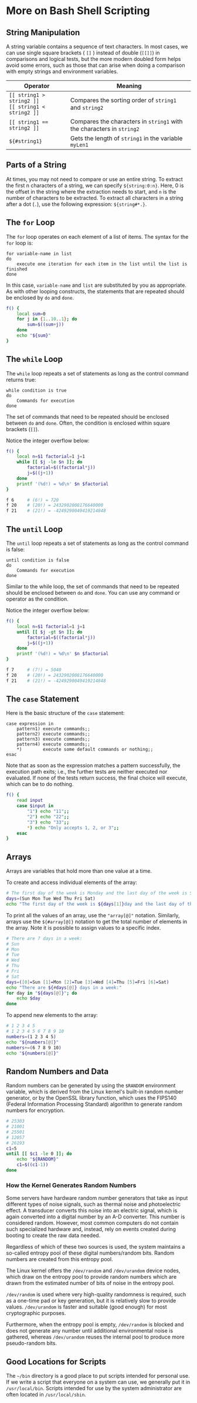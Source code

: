 # More on Bash Shell Scripting

## String Manipulation
A string variable contains a sequence of text characters. In most cases, we can use single square brackets ( `[]` ) instead of double (`[[]]`) in comparisons and logical tests, but the more modern doubled form helps avoid some errors, such as those that can arise when doing a comparison with empty strings and environment variables.

| Operator | Meaning |
| - | - |
| `[[ string1 > string2 ]]` <br> `[[ string1 < string2 ]]` | Compares the sorting order of `string1` and `string2` |
| `[[ string1 == string2 ]]` | Compares the characters in `string1` with the characters in `string2` |
| `${#string1}` | Gets the length of `string1` in the variable `myLen1` |

## Parts of a String
At times, you may not need to compare or use an entire string. To extract the first n characters of a string, we can specify `${string:0:n}`. Here, 0 is the offset in the string where the extraction needs to start, and `n` is the number of characters to be extracted. To extract all characters in a string after a dot (`.`), use the following expression: `${string#*.}`.

## The `for` Loop
The `for` loop operates on each element of a list of items. The syntax for the `for` loop is:

```
for variable-name in list
do
    execute one iteration for each item in the list until the list is finished
done
```

In this case, `variable-name` and `list` are substituted by you as appropriate. As with other looping constructs, the statements that are repeated should be enclosed by `do` and `done`.

```bash
f() {
    local sum=0
    for j in {1..10..1}; do
        sum=$((sum+j))
    done
    echo "${sum}"
}
```

## The `while` Loop
The `while` loop repeats a set of statements as long as the control command returns true:

```
while condition is true
do
    Commands for execution
done
```

The set of commands that need to be repeated should be enclosed between `do` and `done`. Often, the condition is enclosed within square brackets (`[]`).

Notice the integer overflow below:

```bash
f() {
    local n=$1 factorial=1 j=1
    while [[ $j -le $n ]]; do
        factorial=$((factorial*j))
        j=$((j+1))
    done
    printf '(%d!) = %d\n' $n $factorial
}

f 6     # (6!) = 720
f 20    # (20!) = 2432902008176640000
f 21    # (21!) = -4249290049419214848
```

## The `until` Loop
The `until` loop repeats a set of statements as long as the control command is false:

```
until condition is false
do
    Commands for execution
done
```

Similar to the while loop, the set of commands that need to be repeated should be enclosed between `do` and `done`. You can use any command or operator as the condition.

Notice the integer overflow below:

```bash
f() {
    local n=$1 factorial=1 j=1
    until [[ $j -gt $n ]]; do
        factorial=$((factorial*j))
        j=$((j+1))
    done
    printf '(%d!) = %d\n' $n $factorial
}

f 7     # (7!) = 5040
f 20    # (20!) = 2432902008176640000
f 21    # (21!) = -4249290049419214848
```

## The `case` Statement
Here is the basic structure of the `case` statement:

```
case expression in
    pattern1) execute commands;;
    pattern2) execute commands;;
    pattern3) execute commands;;
    pattern4) execute commands;;
    *)        execute some default commands or nothing;;
esac
```

Note that as soon as the expression matches a pattern successfully, the execution path exits; i.e., the further tests are neither executed nor evaluated. If none of the tests return success, the final choice will execute, which can be to do nothing.

```bash
f() {
    read input
    case $input in
        "1") echo "11";;
        "2") echo "22";;
        "3") echo "33";;
        *) echo "Only accepts 1, 2, or 3";;
    esac
}
```

## Arrays
Arrays are variables that hold more than one value at a time. 

To create and access individual elements of the array:

```bash
# The first day of the week is Monday and the last day of the week is Sunday.
days=(Sun Mon Tue Wed Thu Fri Sat)
echo "The first day of the week is ${days[1]}day and the last day of the week is ${days[0]}day."
```

To print all the values of an array, use the `"array[@]"` notation. Similarly, arrays use the `${#array[@]}` notation to get the total number of elements in the array. Note it is possible to assign values to a specific index.

```bash
# There are 7 days in a week:
# Sun
# Mon
# Tue
# Wed
# Thu
# Fri
# Sat
days=([0]=Sun [1]=Mon [2]=Tue [3]=Wed [4]=Thu [5]=Fri [6]=Sat)
echo "There are ${#days[@]} days in a week:"
for day in "${days[@]}"; do
    echo $day
done
```

To append new elements to the array:

```bash
# 1 2 3 4 5
# 1 2 3 4 5 6 7 8 9 10
numbers=(1 2 3 4 5)
echo "${numbers[@]}"
numbers+=(6 7 8 9 10)
echo "${numbers[@]}"
```

## Random Numbers and Data
Random numbers can be generated by using the `$RANDOM` environment variable, which is derived from the Linux kernel's built-in random number generator, or by the OpenSSL library function, which uses the FIPS140 (Federal Information Processing Standard) algorithm to generate random numbers for encryption.

```bash
# 25303
# 21001
# 25501
# 12057
# 26193
c1=5
until [[ $c1 -le 0 ]]; do
    echo "${RANDOM}"
    c1=$((c1-1))
done
```

### How the Kernel Generates Random Numbers
Some servers have hardware random number generators that take as input different types of noise signals, such as thermal noise and photoelectric effect. A transducer converts this noise into an electric signal, which is again converted into a digital number by an A-D converter. This number is considered random. However, most common computers do not contain such specialized hardware and, instead, rely on events created during booting to create the raw data needed.

Regardless of which of these two sources is used, the system maintains a so-called entropy pool of these digital numbers/random bits. Random numbers are created from this entropy pool.

The Linux kernel offers the `/dev/random` and `/dev/urandom` device nodes, which draw on the entropy pool to provide random numbers which are drawn from the estimated number of bits of noise in the entropy pool.

`/dev/random` is used where very high-quality randomness is required, such as a one-time pad or key generation, but it is relatively slow to provide values. `/dev/urandom` is faster and suitable (good enough) for most cryptographic purposes.

Furthermore, when the entropy pool is empty, `/dev/random` is blocked and does not generate any number until additional environmental noise is gathered, whereas `/dev/urandom` reuses the internal pool to produce more pseudo-random bits.

## Good Locations for Scripts
The `~/bin` directory is a good place to put scripts intended for personal use. If we write a script that everyone on a system can use, we generally put it in `/usr/local/bin`. Scripts intended for use by the system administrator are often located in `/usr/local/sbin`.
